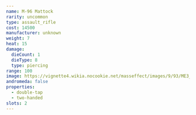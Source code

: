 ```yaml
---
name: M-96 Mattock
rarity: uncommon
type: assault_rifle
cost: 14500
manufacturer: unknown
weight: 7
heat: 15
damage:
  dieCount: 1
  dieType: 8
  type: piercing
range: 100
image: https://vignette4.wikia.nocookie.net/masseffect/images/9/93/ME3_Mattock_Assault_Rifle.png/revision/latest?cb=20120317182842
andromeda: false
properties:
  - double-tap
  - two-handed
slots: 2
---
```

